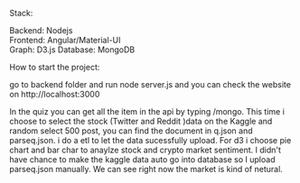 Stack: 

Backend: Nodejs \
Frontend: Angular/Material-UI \
Graph: D3.js
Database: MongoDB

How to start the project:

go to backend folder and run node server.js and you can check the website on http://localhost:3000


In the quiz you can get all the item in the api by typing /mongo. This time i choose to select the stock (Twitter and Reddit )data on the Kaggle and random select 500 post, you can find the document in q.json and parseq.json. i do a etl to let the data sucessfully upload. For d3 i choose pie chart and bar char to anaylze stock and crypto market sentiment. I didn't have chance to make the kaggle data auto go into database so I upload parseq.json manually. We can see right now the market is kind of netural.